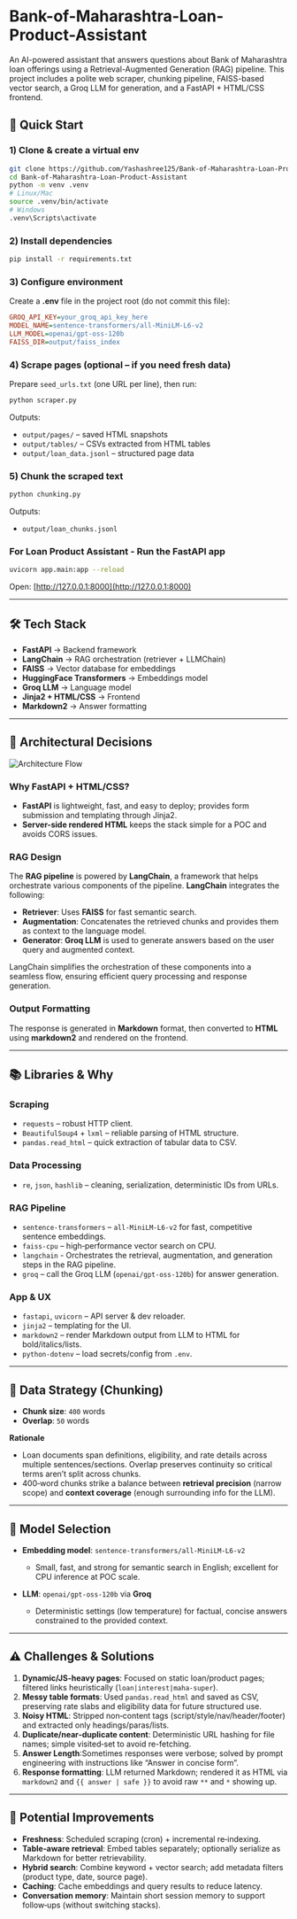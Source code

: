 # Bank-of-Maharashtra-Loan-Product-Assistant

An AI-powered assistant that answers questions about Bank of Maharashtra loan offerings using a Retrieval-Augmented Generation (RAG) pipeline. This project includes a polite web scraper, chunking pipeline, FAISS-based vector search, a Groq LLM for generation, and a FastAPI + HTML/CSS frontend.

## 🚀 Quick Start

### 1) Clone & create a virtual env

```bash
git clone https://github.com/Yashashree125/Bank-of-Maharashtra-Loan-Product-Assistant
cd Bank-of-Maharashtra-Loan-Product-Assistant
python -m venv .venv
# Linux/Mac
source .venv/bin/activate
# Windows
.venv\Scripts\activate
```

### 2) Install dependencies

```bash
pip install -r requirements.txt
```

### 3) Configure environment

Create a **.env** file in the project root (do not commit this file):

```ini
GROQ_API_KEY=your_groq_api_key_here
MODEL_NAME=sentence-transformers/all-MiniLM-L6-v2
LLM_MODEL=openai/gpt-oss-120b
FAISS_DIR=output/faiss_index
```

### 4) Scrape pages (optional – if you need fresh data)

Prepare `seed_urls.txt` (one URL per line), then run:

```bash
python scraper.py
```

Outputs:

* `output/pages/` – saved HTML snapshots
* `output/tables/` – CSVs extracted from HTML tables
* `output/loan_data.jsonl` – structured page data

### 5) Chunk the scraped text

```bash
python chunking.py
```

Outputs:

* `output/loan_chunks.jsonl`

### For Loan Product Assistant - Run the FastAPI app

```bash
uvicorn app.main:app --reload
```

Open: [http://127.0.0.1:8000](http://127.0.0.1:8000)

---
## 🛠️ Tech Stack

- **FastAPI** → Backend framework
- **LangChain** → RAG orchestration (retriever + LLMChain)
- **FAISS** → Vector database for embeddings
- **HuggingFace Transformers** → Embeddings model
- **Groq LLM** → Language model
- **Jinja2 + HTML/CSS** → Frontend
- **Markdown2** → Answer formatting

---

## 🧠 Architectural Decisions

![Architecture Flow](app/static/architecture.png)

### Why FastAPI + HTML/CSS?

* **FastAPI** is lightweight, fast, and easy to deploy; provides form submission and templating through Jinja2.
* **Server-side rendered HTML** keeps the stack simple for a POC and avoids CORS issues.

### RAG Design

The **RAG pipeline** is powered by **LangChain**, a framework that helps orchestrate various components of the pipeline. **LangChain** integrates the following:

- **Retriever**: Uses **FAISS** for fast semantic search.
- **Augmentation**: Concatenates the retrieved chunks and provides them as context to the language model.
- **Generator**: **Groq LLM** is used to generate answers based on the user query and augmented context.

LangChain simplifies the orchestration of these components into a seamless flow, ensuring efficient query processing and response generation.

### Output Formatting

The response is generated in **Markdown** format, then converted to **HTML** using **markdown2** and rendered on the frontend.


---

## 📚 Libraries & Why

### Scraping

* `requests` – robust HTTP client.
* `BeautifulSoup4` + `lxml` – reliable parsing of HTML structure.
* `pandas.read_html` – quick extraction of tabular data to CSV.

### Data Processing

* `re`, `json`, `hashlib` – cleaning, serialization, deterministic IDs from URLs.

### RAG Pipeline

* `sentence-transformers` – `all-MiniLM-L6-v2` for fast, competitive sentence embeddings.
* `faiss-cpu` – high‑performance vector search on CPU.
* `langchain` - Orchestrates the retrieval, augmentation, and generation steps in the RAG pipeline.
* `groq` – call the Groq LLM (`openai/gpt-oss-120b`) for answer generation.

### App & UX

* `fastapi`, `uvicorn` – API server & dev reloader.
* `jinja2` – templating for the UI.
* `markdown2` – render Markdown output from LLM to HTML for bold/italics/lists.
* `python-dotenv` – load secrets/config from `.env`.

---

## 📑 Data Strategy (Chunking)

* **Chunk size**: `400` words
* **Overlap**: `50` words

**Rationale**

* Loan documents span definitions, eligibility, and rate details across multiple sentences/sections. Overlap preserves continuity so critical terms aren’t split across chunks.
* 400‑word chunks strike a balance between **retrieval precision** (narrow scope) and **context coverage** (enough surrounding info for the LLM).

---

## 🤖 Model Selection

* **Embedding model**: `sentence-transformers/all-MiniLM-L6-v2`

  * Small, fast, and strong for semantic search in English; excellent for CPU inference at POC scale.
* **LLM**: `openai/gpt-oss-120b` via **Groq**

  * Deterministic settings (low temperature) for factual, concise answers constrained to the provided context.

---

## ⚠️ Challenges & Solutions

1. **Dynamic/JS-heavy pages**: Focused on static loan/product pages; filtered links heuristically (`loan|interest|maha-super`).
2. **Messy table formats**: Used `pandas.read_html` and saved as CSV, preserving rate slabs and eligibility data for future structured use.
3. **Noisy HTML**: Stripped non‑content tags (script/style/nav/header/footer) and extracted only headings/paras/lists.
4. **Duplicate/near‑duplicate content**: Deterministic URL hashing for file names; simple visited‑set to avoid re-fetching.
5. **Answer Length**:Sometimes responses were verbose; solved by prompt engineering with instructions like “Answer in concise form”.
6. **Response formatting**: LLM returned Markdown; rendered it as HTML via `markdown2` and `{{ answer | safe }}` to avoid raw `**` and `*` showing up.

---

## 🔭 Potential Improvements

* **Freshness**: Scheduled scraping (cron) + incremental re‑indexing.
* **Table‑aware retrieval**: Embed tables separately; optionally serialize as Markdown for better retrievability.
* **Hybrid search**: Combine keyword + vector search; add metadata filters (product type, date, source page).
* **Caching**: Cache embeddings and query results to reduce latency.
* **Conversation memory**: Maintain short session memory to support follow‑ups (without switching stacks).



